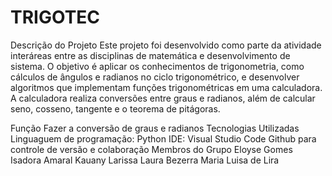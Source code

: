 # TRIGOTEC
Descrição do Projeto
Este projeto foi desenvolvido como parte da atividade interáreas entre as disciplinas de matemática e desenvolvimento de sistema. O objetivo é aplicar os conhecimentos de trigonometria, como cálculos de ângulos e radianos no ciclo trigonométrico, e desenvolver algoritmos que implementam funções trigonométricas em uma calculadora. A calculadora realiza conversões entre graus e radianos, além de calcular seno, cosseno, tangente e o teorema de pitágoras.

Função
Fazer a conversão de graus e radianos
Tecnologias Utilizadas
Linguaguem de programação: Python
IDE: Visual Studio Code
Github para controle de versão e colaboração
Membros do Grupo
Eloyse Gomes
Isadora Amaral
Kauany Larissa
Laura Bezerra
Maria Luisa de Lira
